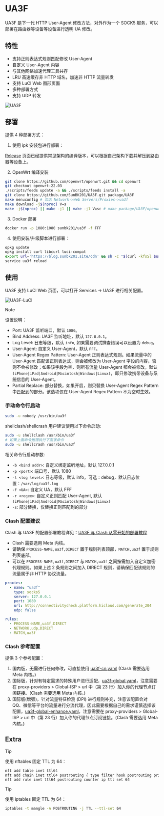 # UA3F

UA3F 是下一代 HTTP User-Agent 修改方法，对外作为一个 SOCK5 服务，可以部署在路由器等设备等设备进行透明 UA 修改。

## 特性

- 支持正则表达式规则匹配修改 User-Agent
- 自定义 User-Agent 内容
- 与其他网络加速代理工具共存
- LRU 高速缓存非 HTTP 域名，加速非 HTTP 流量转发
- 支持 LuCI Web 图形页面
- 多种部署方式
- 支持 UDP 转发

![UA3F](https://sunbk201.oss-cn-beijing.aliyuncs.com/img/ua3f)

## 部署

提供 4 种部署方式：

1. 使用 ipk 安装包进行部署：

[Release](https://github.com/SunBK201/UA3F/releases) 页面已经提供常见架构的编译版本，可以根据自己架构下载并解压到路由器等设备上。

2. OpenWrt 编译安装

```sh
git clone https://github.com/openwrt/openwrt.git && cd openwrt
git checkout openwrt-22.03
./scripts/feeds update -a && ./scripts/feeds install -a
git clone https://github.com/SunBK201/UA3F.git package/UA3F
make menuconfig # 勾选 Network->Web Servers/Proxies->ua3f
make download -j$(nproc) V=s
make -j$(nproc) || make -j1 || make -j1 V=sc # make package/UA3F/openwrt/compile -j1 V=sc # 编译单个包
```

3. Docker 部署

```sh
docker run -p 1080:1080 sunbk201/ua3f -f FFF
```

4. 使用安装/升级脚本进行部署：

```sh
opkg update
opkg install curl libcurl luci-compat
export url='https://blog.sunbk201.site/cdn' && sh -c "$(curl -kfsSl $url/install.sh)"
service ua3f reload
```

## 使用

UA3F 支持 LuCI Web 页面，可以打开 Services -> UA3F 进行相关配置。

![UA3F-LuCI](https://sunbk201.oss-cn-beijing.aliyuncs.com/img/ua3f-luci)

> [!NOTE]
> 设置说明：
>
> - Port: UA3F 监听端口，默认 `1080`。
> - Bind Address: UA3F 监听地址，默认 `127.0.0.1`。
> - Log Level: 日志等级，默认 `info`, 如果需要调试排查错误可以设置为 `debug`。
> - User-Agent: 自定义 User-Agent，默认 `FFF`。
> - User-Agent Regex Pattern: User-Agent 正则表达式规则。如果流量中的 User-Agent 匹配该正则表达式，则会被修改为 User-Agent 字段的内容，否则不会被修改；如果该字段为空，则所有流量 User-Agent 都会被修改。默认 `(iPhone|iPad|Android|Macintosh|Windows|Linux)`，即只修改携带设备与系统信息的 User-Agent。
> - Partial Replace: 部分替换，如果开启，则只替换 User-Agent Regex Pattern 中匹配到的部分。该选项仅在 User-Agent Regex Pattern 不为空时生效。

### 手动命令行启动

```sh
sudo -u nobody /usr/bin/ua3f
```

shellclash/shellcrash 用户建议使用以下命令启动:

```sh
sudo -u shellclash /usr/bin/ua3f
# 如果上面命令报错执行下面该命令
sudo -u shellcrash /usr/bin/ua3f
```

相关命令行启动参数:

- `-b <bind addr>`: 自定义绑定监听地址，默认 127.0.0.1
- `-p <port>`: 端口号，默认 1080
- `-l <log level>`: 日志等级，默认 info，可选：debug，默认日志位置：`/var/log/ua3f.log`
- `-f <UA>`: 自定义 UA，默认 FFF
- `-r <regex>`: 自定义正则匹配 User-Agent, 默认 `(iPhone|iPad|Android|Macintosh|Windows|Linux)`
- `-s`: 部分替换，仅替换正则匹配到的部分

### Clash 配置建议

Clash 与 UA3F 的配置部署教程详见：[UA3F 与 Clash 从零开始的部署教程](https://sunbk201public.notion.site/UA3F-Clash-16d60a7b5f0e457a9ee97a3be7cbf557?pvs=4)

- Clash 需要选用 Meta 内核。
- 请确保 `PROCESS-NAME,ua3f,DIRECT` 置于规则列表顶部，`MATCH,ua3f` 置于规则列表底部。
- 可以在 `PROCESS-NAME,ua3f,DIRECT` 与 `MATCH,ua3f` 之间按需加入自定义加密代理规则。如果上述 2 条规则之间加入 DIRECT 规则，请确保匹配该规则的流量属于非 HTTP 协议流量。

```yaml
proxies:
  - name: "ua3f"
    type: socks5
    server: 127.0.0.1
    port: 1080
    url: http://connectivitycheck.platform.hicloud.com/generate_204
    udp: false

rules:
  - PROCESS-NAME,ua3f,DIRECT
  - NETWORK,udp,DIRECT
  - MATCH,ua3f
```

### Clash 参考配置

提供 3 个参考配置：

1. 国内版，无需进行任何修改，可直接使用 [ua3f-cn.yaml](https://cdn.jsdelivr.net/gh/SunBK201/UA3F@master/clash/ua3f-cn.yaml) (Clash 需要选用 Meta 内核。)
2. 国际版，针对有特定需求的特殊用户进行适配，[ua3f-global.yaml](https://cdn.jsdelivr.net/gh/SunBK201/UA3F@master/clash/ua3f-global.yaml)，注意需要在 proxy-providers > Global-ISP > url 中（第 23 行）加入你的代理节点订阅链接。(Clash 需要选用 Meta 内核。)
3. 国际版(增强)，针对流量特征检测 (DPI) 进行规则补充，注意该配置会对 QQ、微信等平台的流量进行分流代理，因此需要根据自己的需求谨慎选择该配置，[ua3f-global-enhance.yaml](https://cdn.jsdelivr.net/gh/SunBK201/UA3F@master/clash/ua3f-global-enhance.yaml)，注意需要在 proxy-providers > Global-ISP > url 中（第 23 行）加入你的代理节点订阅链接。(Clash 需要选用 Meta 内核。)

## Extra

> [!TIP]
> 使用 nftables 固定 TTL 为 64：
>
> ```sh
> nft add table inet ttl64
> nft add chain inet ttl64 postrouting { type filter hook postrouting priority -150\; policy accept\; }
> nft add rule inet ttl64 postrouting counter ip ttl set 64
> ```

> [!TIP]
> 使用 iptables 固定 TTL 为 64：
>
> ```sh
> iptables -t mangle -A POSTROUTING -j TTL --ttl-set 64
> ```
